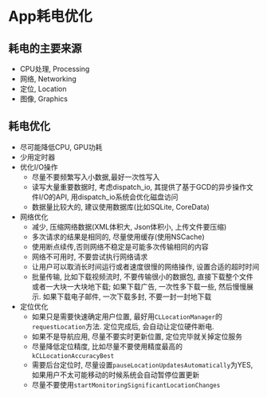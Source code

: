 # App耗电优化

## 耗电的主要来源
* CPU处理, Processing
* 网络, Networking
* 定位, Location
* 图像, Graphics

## 耗电优化
* 尽可能降低CPU, GPU功耗
* 少用定时器
* 优化I/O操作
  * 尽量不要频繁写入小数据,最好一次性写入
  * 读写大量重要数据时, 考虑dispatch_io, 其提供了基于GCD的异步操作文件I/O的API, 用dispatch_io系统会优化磁盘访问
  * 数据量比较大的, 建议使用数据库(比如SQLite, CoreData)
* 网络优化
  * 减少, 压缩网络数据(XML体积大, Json体积小, 上传文件要压缩)
  * 多次请求的结果是相同的, 尽量使用缓存(使用NSCache)
  * 使用断点续传,否则网络不稳定是可能多次传输相同的内容
  * 网络不可用时, 不要尝试执行网络请求
  * 让用户可以取消长时间运行或者速度很慢的网络操作, 设置合适的超时时间
  * 批量传输, 比如下载视频流时, 不要传输很小的数据包, 直接下载整个文件或者一大块一大块地下载; 如果下载广告, 一次性多下载一些, 然后慢慢展示. 如果下载电子邮件, 一次下载多封, 不要一封一封地下载
* 定位优化
    * 如果只是需要快速确定用户位置, 最好用`CLLocationManager`的`requestLocation`方法. 定位完成后, 会自动让定位硬件断电.
    * 如果不是导航应用, 尽量不要实时更新位置, 定位完毕就关掉定位服务
    * 尽量降低定位精度, 比如尽量不要使用精度最高的`kCLLocationAccuracyBest`
    * 需要后台定位时, 尽量设置`pauseLocationUpdatesAutomatically`为YES, 如果用户不太可能移动的时候系统会自动暂停位置更新
    * 尽量不要使用`startMonitoringSignificantLocationChanges`
